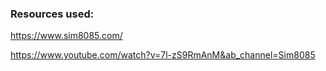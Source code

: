 ### Resources used:

https://www.sim8085.com/ 

https://www.youtube.com/watch?v=7l-zS9RmAnM&ab_channel=Sim8085

